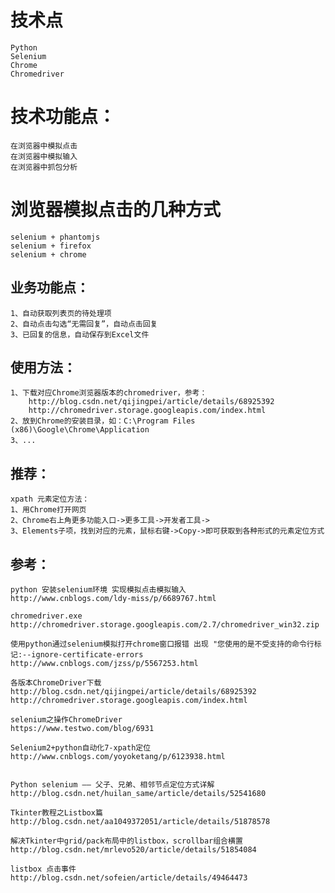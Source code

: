 # 技术点
	Python
	Selenium
	Chrome
	Chromedriver

# 技术功能点：
	在浏览器中模拟点击
	在浏览器中模拟输入
	在浏览器中抓包分析

# 浏览器模拟点击的几种方式
	selenium + phantomjs
	selenium + firefox
	selenium + chrome
	
## 业务功能点：
	1、自动获取列表页的待处理项
	2、自动点击勾选“无需回复”，自动点击回复
	3、已回复的信息，自动保存到Excel文件

## 使用方法：
	1、下载对应Chrome浏览器版本的chromedriver，参考：
		http://blog.csdn.net/qijingpei/article/details/68925392
		http://chromedriver.storage.googleapis.com/index.html
	2、放到Chrome的安装目录，如：C:\Program Files (x86)\Google\Chrome\Application
	3、...

## 推荐：
	xpath 元素定位方法：
	1、用Chrome打开网页
	2、Chrome右上角更多功能入口->更多工具->开发者工具->
	3、Elements子项，找到对应的元素，鼠标右键->Copy->即可获取到各种形式的元素定位方式

## 参考：
	python 安装selenium环境 实现模拟点击模拟输入
	http://www.cnblogs.com/ldy-miss/p/6689767.html
	
	chromedriver.exe
	http://chromedriver.storage.googleapis.com/2.7/chromedriver_win32.zip

	使用python通过selenium模拟打开chrome窗口报错 出现 "您使用的是不受支持的命令行标记:--ignore-certificate-errors
	http://www.cnblogs.com/jzss/p/5567253.html

	各版本ChromeDriver下载
	http://blog.csdn.net/qijingpei/article/details/68925392
	http://chromedriver.storage.googleapis.com/index.html

	selenium之操作ChromeDriver
	https://www.testwo.com/blog/6931

	Selenium2+python自动化7-xpath定位
	http://www.cnblogs.com/yoyoketang/p/6123938.html


	Python selenium —— 父子、兄弟、相邻节点定位方式详解
	http://blog.csdn.net/huilan_same/article/details/52541680

	Tkinter教程之Listbox篇
	http://blog.csdn.net/aa1049372051/article/details/51878578

	解决Tkinter中grid/pack布局中的listbox，scrollbar组合横置
	http://blog.csdn.net/mrlevo520/article/details/51854084

	listbox 点击事件
	http://blog.csdn.net/sofeien/article/details/49464473
	
